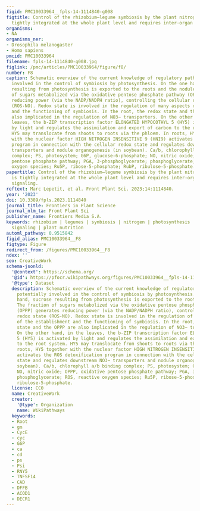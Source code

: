 ```yaml
---
figid: PMC10033964__fpls-14-1114840-g008
figtitle: Control of the rhizobium–legume symbiosis by the plant nitrogen demand is
  tightly integrated at the whole plant level and requires inter-organ systemic signaling
organisms:
- NA
organisms_ner:
- Drosophila melanogaster
- Homo sapiens
pmcid: PMC10033964
filename: fpls-14-1114840-g008.jpg
figlink: /pmc/articles/PMC10033964/figure/f8/
number: F8
caption: Schematic overview of the current knowledge of regulatory pathways potentially
  involved in the control of symbiosis by photosynthesis. On the one hand, sucrose
  resulting from photosynthesis is exported to the roots and the nodules. The fraction
  of sugars metabolized via the oxidative pentose phosphate pathway (OPPP) generates
  reducing power (via the NADP/NADPH ratio), controlling the cellular redox state
  (ROS-NO). Redox state is involved in the regulation of many aspects of the establishment
  and the functioning of symbiosis. In the root, the redox state and the OPPP are
  also implicated in the regulation of NO3− transporters. On the other hand, in the
  leaves, the b-ZIP transcription factor ELONGATED HYPOCOTHYL 5 (HY5) is activated
  by light and regulates the assimilation and export of carbon to the root system.
  HY5 may translocate from shoots to roots via the phloem. In roots, HY5 together
  with the nuclear factor HIGH NITROGEN INSENSITIVE 9 (HNI9) activates the ROS detoxification
  program in connection with the cellular redox state and regulates downstream NO3−
  transporters and nodule organogenesis (in soybean). Ca/b, chlorophyll a/b binding
  complex; PS, photosystem; G6P, glucose-6-phosphate; NO, nitric oxide; OPPP, oxidative
  pentose phosphate pathway; PGA, 3-phosphoglycerate; phosphoglycerate; ROS, reactive
  oxygen species; Ru5P, ribose-5-phosphate; RubP, ribulose-5-phosphate.
papertitle: Control of the rhizobium–legume symbiosis by the plant nitrogen demand
  is tightly integrated at the whole plant level and requires inter-organ systemic
  signaling.
reftext: Marc Lepetit, et al. Front Plant Sci. 2023;14:1114840.
year: '2023'
doi: 10.3389/fpls.2023.1114840
journal_title: Frontiers in Plant Science
journal_nlm_ta: Front Plant Sci
publisher_name: Frontiers Media S.A.
keywords: rhizobium | legumes | symbiosis | nitrogen | photosynthesis | carbon | systemic
  signaling | plant nutrition
automl_pathway: 0.9515842
figid_alias: PMC10033964__F8
figtype: Figure
redirect_from: /figures/PMC10033964__F8
ndex: ''
seo: CreativeWork
schema-jsonld:
  '@context': https://schema.org/
  '@id': https://pfocr.wikipathways.org/figures/PMC10033964__fpls-14-1114840-g008.html
  '@type': Dataset
  description: Schematic overview of the current knowledge of regulatory pathways
    potentially involved in the control of symbiosis by photosynthesis. On the one
    hand, sucrose resulting from photosynthesis is exported to the roots and the nodules.
    The fraction of sugars metabolized via the oxidative pentose phosphate pathway
    (OPPP) generates reducing power (via the NADP/NADPH ratio), controlling the cellular
    redox state (ROS-NO). Redox state is involved in the regulation of many aspects
    of the establishment and the functioning of symbiosis. In the root, the redox
    state and the OPPP are also implicated in the regulation of NO3− transporters.
    On the other hand, in the leaves, the b-ZIP transcription factor ELONGATED HYPOCOTHYL
    5 (HY5) is activated by light and regulates the assimilation and export of carbon
    to the root system. HY5 may translocate from shoots to roots via the phloem. In
    roots, HY5 together with the nuclear factor HIGH NITROGEN INSENSITIVE 9 (HNI9)
    activates the ROS detoxification program in connection with the cellular redox
    state and regulates downstream NO3− transporters and nodule organogenesis (in
    soybean). Ca/b, chlorophyll a/b binding complex; PS, photosystem; G6P, glucose-6-phosphate;
    NO, nitric oxide; OPPP, oxidative pentose phosphate pathway; PGA, 3-phosphoglycerate;
    phosphoglycerate; ROS, reactive oxygen species; Ru5P, ribose-5-phosphate; RubP,
    ribulose-5-phosphate.
  license: CC0
  name: CreativeWork
  creator:
    '@type': Organization
    name: WikiPathways
  keywords:
  - Root
  - gm
  - CycE
  - cyc
  - G6P
  - ca
  - cd
  - ps
  - Psi
  - RNY5
  - TNFSF14
  - CAD
  - DFFB
  - ACOD1
  - DECR1
---
```

